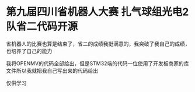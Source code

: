# 第九届四川省机器人大赛 扎气球组光电2队省二代码开源

省机器人的比赛也算是结束了，省二的成绩我挺满意的，我突破了我自己的成绩，也培养了自己的能力

我将OPENMV的代码全部给出，但是STM32端的代码一位使用了开发板商家的库文件所以我就把我自己写出来的代码给出

仅供学习